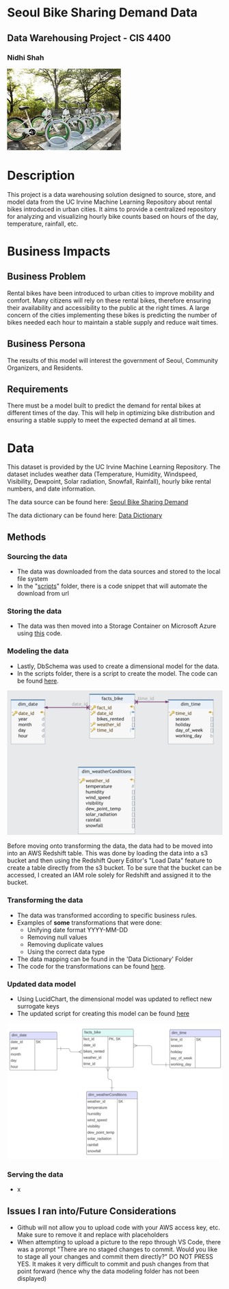 # Seoul Bike Sharing Demand Data 
## Data Warehousing Project - CIS 4400
### Nidhi Shah 

![Seoul Bike Image](seoulbikes.jpeg)

# Description
This project is a data warehousing solution designed to source, store, and model data from the UC Irvine Machine Learning Repository about rental bikes introduced in urban cities. It aims to provide a centralized repository for analyzing and visualizing hourly bike counts based on hours of the day, temperature, rainfall, etc. 

# Business Impacts

## Business Problem
Rental bikes have been introduced to urban cities to improve mobility and comfort. Many citizens will rely on these rental bikes, therefore ensuring their availability and accessibility to the public at the right times. A large concern of the cities implementing these bikes is predicting the number of bikes needed each hour to maintain a stable supply and reduce wait times. 

## Business Persona
The results of this model will interest the government of Seoul, Community Organizers, and Residents.

## Requirements
There must be a model built to predict the demand for rental bikes at different times of the day. This will help in optimizing bike distribution and ensuring a stable supply to meet the expected demand at all times. 

# Data
This dataset is provided by the UC Irvine Machine Learning Repository. The dataset includes weather data (Temperature, Humidity, Windspeed, Visibility, Dewpoint, Solar radiation, Snowfall, Rainfall), hourly bike rental numbers, and date information.

The data source can be found here: [Seoul Bike Sharing Demand](https://urldefense.proofpoint.com/v2/url?u=https-3A__archive.ics.uci.edu_dataset_560_seoul-2Bbike-2Bsharing-2Bdemand&d=DwMF-g&c=dTXc8cCP8suVpClwB1HRHQACHN4UFMgL7MtSjCbKyts&r=oVD6CwqCAH6Yj8wfghbNBvgfCqnSqhyRzWRyCATcfqOIYccPvVHSeK8-T4x5XXNn&m=LM8-TTaIXX9683kw06Yz2S_Izj_hzKwfpa74TsWPhlfllGRpnIfQ7_ZiQZ_Q9t9O&s=ZgBdNqWCBdDrZVvJiazGg_m_ucOOwrv8wzqMOlW7USc&e=)

The data dictionary can be found here: [Data Dictionary](https://archive.ics.uci.edu/dataset/560/seoul+bike+sharing+demand#:~:text=Date%20%3A%20year%2Dmonth,SHOW%20LESS)

## Methods

### Sourcing the data
+ The data was downloaded from the data sources and stored to the local file system
+ In the "[scripts](Scripts/Gathering)" folder, there is a code snippet that will automate the download from url 

### Storing the data
+ The data was then moved into a Storage Container on Microsoft Azure using [this](Scripts/Storing) code.

### Modeling the data
+ Lastly, DbSchema was used to create a dimensional model for the data.
+ In the scripts folder, there is a script to create the model. The code can be found [here](Scripts/Modeling).

![DB Schema](dbschema/dbschema.png)

Before moving onto transforming the data, the data had to be moved into into an AWS Redshift table. This was done by loading the data into a s3 bucket and then using the Redshift Query Editor's "Load Data" feature to create a table directly from the s3 bucket. To be sure that the bucket can be accessed, I created an IAM role solely for Redshift and assigned it to the bucket. 

### Transforming the data 
+ The data was transformed according to specific business rules. 
+ Examples of **some** transformations that were done: 
    + Unifying date format YYYY-MM-DD
    + Removing null values
    + Removing duplicate values
    + Using the correct data type
+ The data mapping can be found in the 'Data Dictionary' Folder
+ The code for the transformations can be found [here](Scripts/Transforming).


### Updated data model
+ Using LucidChart, the dimensional model was updated to reflect new surrogate keys
+ The updated script for creating this model can be found [here](https://github.com/niidhiishah/Seoul-Bike-Data/blob/main/Scripts/Updated%20Modeling)

![Updated DB Schema](https://github.com/niidhiishah/Seoul-Bike-Data/blob/main/dbschema/Updated%20dbschema.png)

### Serving the data 
+ x



## Issues I ran into/Future Considerations
+ Github will not allow you to upload code with your AWS access key, etc. Make sure to remove it and replace with placeholders
+ When attempting to upload a picture to the repo through VS Code, there was a prompt "There are no staged changes to commit. Would you like to stage all your changes and commit them directly?" DO NOT PRESS YES. It makes it very difficult to commit and push changes from that point forward (hence why the data modeling folder has not been displayed)



